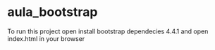 # aula_bootstrap

To run this project open install bootstrap dependecies 4.4.1 and open index.html in your browser